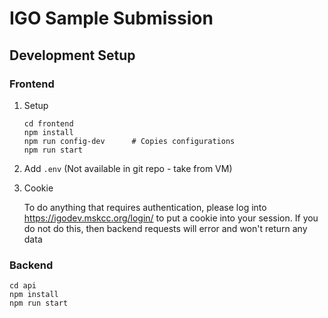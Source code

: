 # IGO Sample Submission 

## Development Setup
### Frontend

1) Setup
    ```
    cd frontend
    npm install
    npm run config-dev      # Copies configurations 
    npm run start
    ```

2) Add `.env` (Not available in git repo - take from VM)  

3) Cookie

    To do anything that requires authentication, please log into https://igodev.mskcc.org/login/ to put a cookie into your session.
    If you do not do this, then backend requests will error and won't return any data
    


### Backend
```
cd api
npm install
npm run start
```
